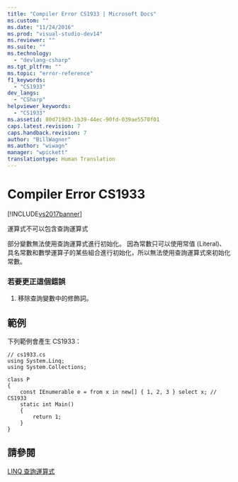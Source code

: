 ```yaml
---
title: "Compiler Error CS1933 | Microsoft Docs"
ms.custom: ""
ms.date: "11/24/2016"
ms.prod: "visual-studio-dev14"
ms.reviewer: ""
ms.suite: ""
ms.technology: 
  - "devlang-csharp"
ms.tgt_pltfrm: ""
ms.topic: "error-reference"
f1_keywords: 
  - "CS1933"
dev_langs: 
  - "CSharp"
helpviewer_keywords: 
  - "CS1933"
ms.assetid: 80d719d3-1b39-44ec-90fd-039ae5570f01
caps.latest.revision: 7
caps.handback.revision: 7
author: "BillWagner"
ms.author: "wiwagn"
manager: "wpickett"
translationtype: Human Translation
---
```

# Compiler Error CS1933
[!INCLUDE[vs2017banner](../../../csharp/includes/vs2017banner.md)]

運算式不可以包含查詢運算式  
  
 部分變數無法使用查詢運算式進行初始化。  因為常數只可以使用常值 \(Literal\)、具名常數和數學運算子的某些組合進行初始化，所以無法使用查詢運算式來初始化常數。  
  
### 若要更正這個錯誤  
  
1.  移除查詢變數中的修飾詞。  
  
## 範例  
 下列範例會產生 CS1933：  
  
```  
// cs1933.cs  
using System.Linq;  
using System.Collections;  
  
class P  
{  
    const IEnumerable e = from x in new[] { 1, 2, 3 } select x; // CS1933  
    static int Main()  
    {  
        return 1;  
    }  
}  
```  
  
## 請參閱  
 [LINQ 查詢運算式](../../../csharp/programming-guide/linq-query-expressions/index.md)